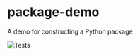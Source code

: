 # package-demo
A demo for constructing a Python package


![Tests](https://github.com/hidgjens/package-demo/actions/workflows/tests.yml/badge.svg)
